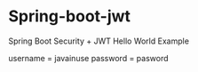 # Spring-boot-jwt
Spring Boot Security + JWT Hello World Example

username = javainuse
password = pasword
